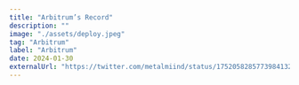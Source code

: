 ```yaml
---
title: "Arbitrum’s Record"
description: ""
image: "./assets/deploy.jpeg"
tag: "Arbitrum"
label: "Arbitrum"
date: 2024-01-30
externalUrl: "https://twitter.com/metalmiind/status/1752058285773984132?s=20"
---
```

